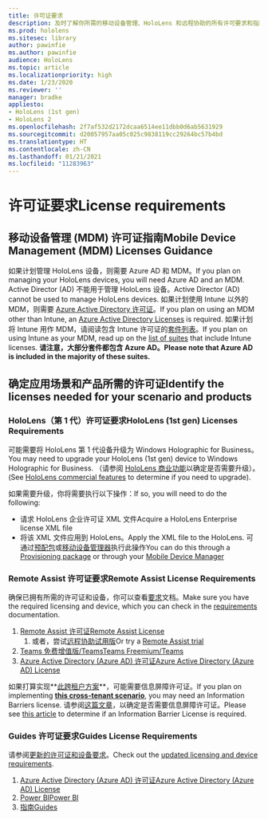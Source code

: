 ```yaml
---
title: 许可证要求
description: 及时了解你所需的移动设备管理、HoloLens 和远程协助的所有许可要求和指南。
ms.prod: hololens
ms.sitesec: library
author: pawinfie
ms.author: pawinfie
audience: HoloLens
ms.topic: article
ms.localizationpriority: high
ms.date: 1/23/2020
ms.reviewer: ''
manager: bradke
appliesto:
- HoloLens (1st gen)
- HoloLens 2
ms.openlocfilehash: 2f7af532d2172dcaa6514ee11dbb0d6ab5631929
ms.sourcegitcommit: d20057957aa05c025c9838119cc29264bc57b4bd
ms.translationtype: HT
ms.contentlocale: zh-CN
ms.lasthandoff: 01/21/2021
ms.locfileid: "11283963"
---
```

# <span data-ttu-id="3f0f9-103">许可证要求</span><span class="sxs-lookup"><span data-stu-id="3f0f9-103">License requirements</span></span>

## <span data-ttu-id="3f0f9-104">移动设备管理 (MDM) 许可证指南</span><span class="sxs-lookup"><span data-stu-id="3f0f9-104">Mobile Device Management (MDM) Licenses Guidance</span></span>

<span data-ttu-id="3f0f9-105">如果计划管理 HoloLens 设备，则需要 Azure AD 和 MDM。</span><span class="sxs-lookup"><span data-stu-id="3f0f9-105">If you plan on managing your HoloLens devices, you will need Azure AD and an MDM.</span></span> <span data-ttu-id="3f0f9-106">Active Director (AD) 不能用于管理 HoloLens 设备。</span><span class="sxs-lookup"><span data-stu-id="3f0f9-106">Active Director (AD) cannot be used to manage HoloLens devices.</span></span>
<span data-ttu-id="3f0f9-107">如果计划使用 Intune 以外的 MDM，则需要 [Azure Active Directory 许可证](https://docs.microsoft.com/azure/active-directory/fundamentals/active-directory-whatis)。</span><span class="sxs-lookup"><span data-stu-id="3f0f9-107">If you plan on using an MDM other than Intune, an [Azure Active Directory Licenses](https://docs.microsoft.com/azure/active-directory/fundamentals/active-directory-whatis) is required.</span></span>
<span data-ttu-id="3f0f9-108">如果计划将 Intune 用作 MDM，请阅读包含 Intune 许可证的[套件列表](https://docs.microsoft.com/intune/fundamentals/licenses)。</span><span class="sxs-lookup"><span data-stu-id="3f0f9-108">If you plan on using Intune as your MDM, read up on the [list of suites](https://docs.microsoft.com/intune/fundamentals/licenses) that include Intune licenses.</span></span> **<span data-ttu-id="3f0f9-109">请注意，大部分套件都包含 Azure AD。</span><span class="sxs-lookup"><span data-stu-id="3f0f9-109">Please note that Azure AD is included in the majority of these suites.</span></span>**

## <span data-ttu-id="3f0f9-110">确定应用场景和产品所需的许可证</span><span class="sxs-lookup"><span data-stu-id="3f0f9-110">Identify the licenses needed for your scenario and products</span></span>

### <span data-ttu-id="3f0f9-111">HoloLens（第 1 代）许可证要求</span><span class="sxs-lookup"><span data-stu-id="3f0f9-111">HoloLens (1st gen) Licenses Requirements</span></span>

<span data-ttu-id="3f0f9-112">可能需要将 HoloLens 第 1 代设备升级为 Windows Holographic for Business。</span><span class="sxs-lookup"><span data-stu-id="3f0f9-112">You may need to upgrade your HoloLens (1st gen) device to Windows Holographic for Business.</span></span> <span data-ttu-id="3f0f9-113">（请参阅 [HoloLens 商业功能](holoLens-commercial-features.md#feature-comparison-between-editions)以确定是否需要升级）。</span><span class="sxs-lookup"><span data-stu-id="3f0f9-113">(See [HoloLens commercial features](holoLens-commercial-features.md#feature-comparison-between-editions) to determine if you need to upgrade).</span></span>

 <span data-ttu-id="3f0f9-114">如果需要升级，你将需要执行以下操作：</span><span class="sxs-lookup"><span data-stu-id="3f0f9-114">If so, you will need to do the following:</span></span>

- <span data-ttu-id="3f0f9-115">请求 HoloLens 企业许可证 XML 文件</span><span class="sxs-lookup"><span data-stu-id="3f0f9-115">Acquire a HoloLens Enterprise license XML file</span></span>
- <span data-ttu-id="3f0f9-116">将该 XML 文件应用到 HoloLens。</span><span class="sxs-lookup"><span data-stu-id="3f0f9-116">Apply the XML file to the HoloLens.</span></span> <span data-ttu-id="3f0f9-117">可通过[预配包](hololens-provisioning.md)或[移动设备管理器](https://docs.microsoft.com/intune/configuration/holographic-upgrade)执行此操作</span><span class="sxs-lookup"><span data-stu-id="3f0f9-117">You can do this through a [Provisioning package](hololens-provisioning.md) or through your [Mobile Device Manager](https://docs.microsoft.com/intune/configuration/holographic-upgrade)</span></span>

### <span data-ttu-id="3f0f9-118">Remote Assist 许可证要求</span><span class="sxs-lookup"><span data-stu-id="3f0f9-118">Remote Assist License Requirements</span></span>

<span data-ttu-id="3f0f9-119">确保已拥有所需的许可证和设备，你可以查看[要求](https://docs.microsoft.com/dynamics365/mixed-reality/remote-assist/requirements)文档。</span><span class="sxs-lookup"><span data-stu-id="3f0f9-119">Make sure you have the required licensing and device, which you can check in the [requirements](https://docs.microsoft.com/dynamics365/mixed-reality/remote-assist/requirements) documentation.</span></span>

1. [<span data-ttu-id="3f0f9-120">Remote Assist 许可证</span><span class="sxs-lookup"><span data-stu-id="3f0f9-120">Remote Assist License</span></span>](https://docs.microsoft.com/dynamics365/mixed-reality/remote-assist/buy-and-deploy-remote-assist)
    1. <span data-ttu-id="3f0f9-121">或者，尝试[远程协助试用版](https://docs.microsoft.com/dynamics365/mixed-reality/remote-assist/try-remote-assist)</span><span class="sxs-lookup"><span data-stu-id="3f0f9-121">Or try a [Remote Assist trial](https://docs.microsoft.com/dynamics365/mixed-reality/remote-assist/try-remote-assist)</span></span>
1. [<span data-ttu-id="3f0f9-122">Teams 免费增值版/Teams</span><span class="sxs-lookup"><span data-stu-id="3f0f9-122">Teams Freemium/Teams</span></span>](https://products.office.com/microsoft-teams/free)
1. [<span data-ttu-id="3f0f9-123">Azure Active Directory (Azure AD) 许可证</span><span class="sxs-lookup"><span data-stu-id="3f0f9-123">Azure Active Directory (Azure AD) License</span></span>](https://docs.microsoft.com/azure/active-directory/fundamentals/active-directory-whatis)

<span data-ttu-id="3f0f9-124">如果打算实现**[此跨租户方案](https://docs.microsoft.com/dynamics365/mixed-reality/remote-assist/cross-tenant-overview#scenario-2-leasing-services-to-other-tenants)**，可能需要信息屏障许可证。</span><span class="sxs-lookup"><span data-stu-id="3f0f9-124">If you plan on implementing **[this cross-tenant scenario](https://docs.microsoft.com/dynamics365/mixed-reality/remote-assist/cross-tenant-overview#scenario-2-leasing-services-to-other-tenants)**, you may need an Information Barriers license.</span></span> <span data-ttu-id="3f0f9-125">请参阅[这篇文章](https://docs.microsoft.com/dynamics365/mixed-reality/remote-assist/cross-tenant-licensing-implementation#step-1-determine-if-information-barriers-are-necessary)，以确定是否需要信息屏障许可证。</span><span class="sxs-lookup"><span data-stu-id="3f0f9-125">Please see [this article](https://docs.microsoft.com/dynamics365/mixed-reality/remote-assist/cross-tenant-licensing-implementation#step-1-determine-if-information-barriers-are-necessary) to determine if an Information Barrier License is required.</span></span>

### <span data-ttu-id="3f0f9-126">Guides 许可证要求</span><span class="sxs-lookup"><span data-stu-id="3f0f9-126">Guides License Requirements</span></span>

<span data-ttu-id="3f0f9-127">请参阅[更新的许可证和设备要求](https://docs.microsoft.com/dynamics365/mixed-reality/guides/requirements)。</span><span class="sxs-lookup"><span data-stu-id="3f0f9-127">Check out the [updated licensing and device requirements](https://docs.microsoft.com/dynamics365/mixed-reality/guides/requirements).</span></span>

1. [<span data-ttu-id="3f0f9-128">Azure Active Directory (Azure AD) 许可证</span><span class="sxs-lookup"><span data-stu-id="3f0f9-128">Azure Active Directory (Azure AD) License</span></span>](https://docs.microsoft.com/azure/active-directory/fundamentals/active-directory-whatis)
1. [<span data-ttu-id="3f0f9-129">Power BI</span><span class="sxs-lookup"><span data-stu-id="3f0f9-129">Power BI</span></span>](https://powerbi.microsoft.com/desktop/)
1. [<span data-ttu-id="3f0f9-130">指南</span><span class="sxs-lookup"><span data-stu-id="3f0f9-130">Guides</span></span>](https://docs.microsoft.com/dynamics365/mixed-reality/guides/setup)
